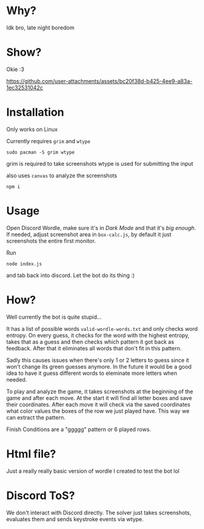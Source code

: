 # Why?
Idk bro, late night boredom

# Show?
Okie :3

https://github.com/user-attachments/assets/bc20f38d-b425-4ee9-a83a-1ec32531042c

# Installation
Only works on Linux

Currently requires `grim` and `wtype`
```
sudo pacman -S grim wtype
```
grim is required to take screenshots
wtype is used for submitting the input

also uses `canvas` to analyze the screenshots
```
npm i
```

# Usage
Open Discord Wordle, make sure it's in *Dark Mode* and that it's *big enough*.
If needed, adjust screenshot area in `box-calc.js`, by default it just screenshots the entire first monitor.

Run
```
node index.js
```
and tab back into discord. 
Let the bot do its thing :)


# How?
Well currently the bot is quite stupid...

It has a list of possible words `valid-wordle-words.txt` and only checks word entropy.
On every guess, it checks for the word with the highest entropy, takes that as a guess and then checks which pattern it got back as feedback.
After that it eliminates all words that don't fit in this pattern.

Sadly this causes issues when there's only 1 or 2 letters to guess since it won't change its green guesses anymore.
In the future it would be a good idea to have it guess different words to eleminate more letters when needed.

To play and analyze the game, it takes screenshots at the beginning of the game and after each move.
At the start it will find all letter boxes and save their coordinates.
After each move it will check via the saved coordinates what color values the boxes of the row we just played have. This way we can extract the pattern.

Finish Conditions are a "ggggg" pattern or 6 played rows.

# Html file?
Just a really really basic version of wordle I created to test the bot lol

# Discord ToS?
We don't interact with Discord directly. The solver just takes screenshots, evaluates them and sends keystroke events via wtype.
